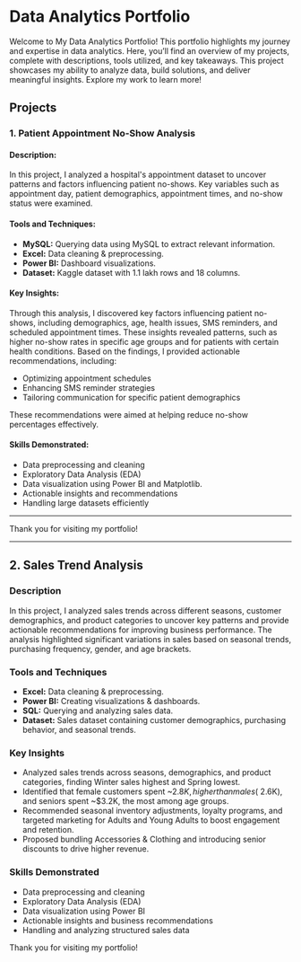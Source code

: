 # Data Analytics Portfolio

Welcome to My Data Analytics Portfolio! This portfolio highlights my journey and expertise in data analytics. Here, you’ll find an overview of my projects, complete with descriptions, tools utilized, and key takeaways. This project showcases my ability to analyze data, build solutions, and deliver meaningful insights. Explore my work to learn more!

## Projects

### 1. Patient Appointment No-Show Analysis

#### Description:
In this project, I analyzed a hospital's appointment dataset to uncover patterns and factors influencing patient no-shows. Key variables such as appointment day, patient demographics, appointment times, and no-show status were examined.

#### Tools and Techniques:
- **MySQL:** Querying data using MySQL to extract relevant information.
- **Excel:** Data cleaning & preprocessing.
- **Power BI:** Dashboard visualizations.
- **Dataset:** Kaggle dataset with 1.1 lakh rows and 18 columns.

#### Key Insights:
Through this analysis, I discovered key factors influencing patient no-shows, including demographics, age, health issues, SMS reminders, and scheduled appointment times. These insights revealed patterns, such as higher no-show rates in specific age groups and for patients with certain health conditions. Based on the findings, I provided actionable recommendations, including:
- Optimizing appointment schedules
- Enhancing SMS reminder strategies
- Tailoring communication for specific patient demographics

These recommendations were aimed at helping reduce no-show percentages effectively.

#### Skills Demonstrated:
- Data preprocessing and cleaning
- Exploratory Data Analysis (EDA)
- Data visualization using Power BI and Matplotlib.
- Actionable insights and recommendations
- Handling large datasets efficiently

---

Thank you for visiting my portfolio!


---

## 2. Sales Trend Analysis


### Description
In this project, I analyzed sales trends across different seasons, customer demographics, and product categories to uncover key patterns and provide actionable recommendations for improving business performance. The analysis highlighted significant variations in sales based on seasonal trends, purchasing frequency, gender, and age brackets.

### Tools and Techniques
- **Excel:** Data cleaning & preprocessing.
- **Power BI:** Creating visualizations & dashboards.
- **SQL:** Querying and analyzing sales data.
- **Dataset:** Sales dataset containing customer demographics, purchasing behavior, and seasonal trends.

### Key Insights
- Analyzed sales trends across seasons, demographics, and product categories, finding Winter sales highest and Spring lowest.
- Identified that female customers spent ~$2.8K, higher than males (~$2.6K), and seniors spent ~$3.2K, the most among age groups.
- Recommended seasonal inventory adjustments, loyalty programs, and targeted marketing for Adults and Young Adults to boost engagement and retention.
- Proposed bundling Accessories & Clothing and introducing senior discounts to drive higher revenue.

### Skills Demonstrated
- Data preprocessing and cleaning
- Exploratory Data Analysis (EDA)
- Data visualization using Power BI
- Actionable insights and business recommendations
- Handling and analyzing structured sales data

Thank you for visiting my portfolio!

